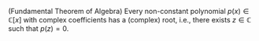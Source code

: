 (Fundamental Theorem of Algebra) Every non-constant polynomial $p(x) \in \mathbb{C}[x]$ with complex coefficients has a (complex) root, i.e., there exists $z \in \mathbb{C}$ such that $p(z)=0$.
